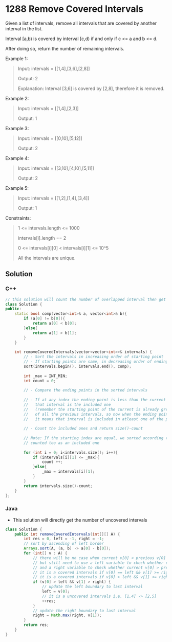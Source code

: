 # 1288 Remove Covered Intervals

Given a list of intervals, remove all intervals that are covered by another interval in the list.

Interval [a,b) is covered by interval [c,d) if and only if c <= a and b <= d.

After doing so, return the number of remaining intervals. 

Example 1:

> Input: intervals = [[1,4],[3,6],[2,8]]
> 
> Output: 2
> 
> Explanation: Interval [3,6] is covered by [2,8], therefore it is removed.

Example 2:

> Input: intervals = [[1,4],[2,3]]
> 
> Output: 1

Example 3:

> Input: intervals = [[0,10],[5,12]]
> 
> Output: 2

Example 4:

> Input: intervals = [[3,10],[4,10],[5,11]]
> 
> Output: 2

Example 5:

> Input: intervals = [[1,2],[1,4],[3,4]]
> 
> Output: 1 

Constraints:

> 1 <= intervals.length <= 1000
> 
> intervals[i].length == 2
> 
> 0 <= intervals[i][0] < intervals[i][1] <= 10^5
> 
> All the intervals are unique.

## Solution

### C++
                                    
```C++
// this solution will count the number of overlapped interval then get the result by deducting the count.                                        
class Solution {
public:
    static bool comp(vector<int>& a, vector<int>& b){
        if (a[0] != b[0]){
            return a[0] < b[0];
        }else{
            return a[1] > b[1];
        }
    }
    
    int removeCoveredIntervals(vector<vector<int>>& intervals) {
        // - Sort the intervals in increasing order of starting point
        // - If starting points are same, in decreasing order of ending point
        sort(intervals.begin(), intervals.end(), comp);
        
        int _max = INT_MIN;
        int count = 0;
        
        // - Compare the ending points in the sorted intervals
		
        // - If at any index the ending point is less than the current maximum ending point
        //   that interval is the included one 
		//   (remember the starting point of the current is already greater than that
		//   of all the previous intervals, so now when the ending point is lesser than the current max ending point
		//   it means that interval is included in atleast one of the previous intervals)
		
        // - Count the included ones and return size()-count
		
		// Note: If the starting index are equal, we sorted according to decreasing ending index so that it can be
		// counted too as an included one
		
        for (int i = 0; i<intervals.size(); i++){
            if (intervals[i][1] <= _max){
                count ++;
            }else{
                _max = intervals[i][1];
            }
        }
        return intervals.size()-count;
    }
};                                       
```

### Java

* This solution will directly get the number of uncovered intervals
```Java
class Solution {
    public int removeCoveredIntervals(int[][] A) {
        int res = 0, left = -1, right = -1;
        // sort by ascending of left border
        Arrays.sort(A, (a, b) -> a[0] - b[0]);
        for (int[] v : A) {       
            // there will be no case when current v[0] < previous v[0] since sorted with v[0]
            // but still need to use a left variable to check whether current v[0] == previous v[0] && current v[1] >= previous v[1]
            // and a right variable to check whether current v[0] > previous v[0] but current v[1] <= previous v[1]
            // it is a covered intervals if v[0] == left && v[1] >= right
            // it is a covered intervals if v[0] > left && v[1] <= right
            if (v[0] > left && v[1] > right) {
                // update the left boundary to last interval
                left = v[0];                
                // it is a uncovered intervals i.e. [1,4] -> [2,5]
                ++res;
            }
            // update the right boundary to last interval
            right = Math.max(right, v[1]);
        }
        return res;
    }
}
```   
